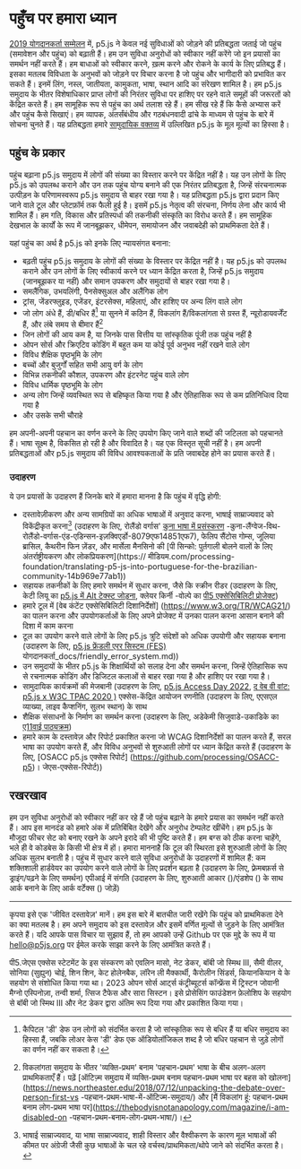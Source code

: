 <!-- लाइब्रेरी के योगदानकर्ताओं और उपयोगकर्ताओं के लिए पहुंच के प्रति हमारी प्रतिबद्धता का क्या मतलब है। -->

# पहुँच पर हमारा ध्यान

[2019 योगदानकर्ता सम्मेलन](https://p5js.org/community/contributors-conference-2019.html) में, p5.js ने केवल नई सुविधाओं को जोड़ने की प्रतिबद्धता जताई जो पहुंच (समावेशन और पहुंच) को बढ़ाती हैं। हम उन सुविधा अनुरोधों को स्वीकार नहीं करेंगे जो इन प्रयासों का समर्थन नहीं करते हैं। हम बाधाओं को स्वीकार करने, ख़त्म करने और रोकने के कार्य के लिए प्रतिबद्ध हैं। इसका मतलब विविधता के अनुभवों को जोड़ने पर विचार करना है जो पहुंच और भागीदारी को प्रभावित कर सकते हैं। इनमें लिंग, नस्ल, जातीयता, कामुकता, भाषा, स्थान आदि का संरेखण शामिल है। हम p5.js समुदाय के भीतर विशेषाधिकार प्राप्त लोगों की निरंतर सुविधा पर हाशिए पर रहने वाले समूहों की जरूरतों को केंद्रित करते हैं। हम सामूहिक रूप से पहुंच का अर्थ तलाश रहे हैं। हम सीख रहे हैं कि कैसे अभ्यास करें और पहुंच कैसे सिखाएं। हम व्यापक, अंतर्संबंधीय और गठबंधनवादी ढांचे के माध्यम से पहुंच के बारे में सोचना चुनते हैं। यह प्रतिबद्धता हमारे [सामुदायिक वक्तव्य](https://p5js.org/community/) में उल्लिखित p5.js के मूल मूल्यों का हिस्सा है।

## पहुंच के प्रकार

पहुंच बढ़ाना p5.js समुदाय में लोगों की संख्या का विस्तार करने पर केंद्रित नहीं है। यह उन लोगों के लिए p5.js को उपलब्ध कराने और उन तक पहुंच योग्य बनाने की एक निरंतर प्रतिबद्धता है, जिन्हें संरचनात्मक उत्पीड़न के परिणामस्वरूप p5.js समुदाय से बाहर रखा गया है। यह प्रतिबद्धता p5.js द्वारा प्रदान किए जाने वाले टूल और प्लेटफ़ॉर्म तक फैली हुई है। इसमें p5.js नेतृत्व की संरचना, निर्णय लेना और कार्य भी शामिल हैं। हम गति, विकास और प्रतिस्पर्धा की तकनीकी संस्कृति का विरोध करते हैं। हम सामूहिक देखभाल के कार्यों के रूप में जानबूझकर, धीमेपन, समायोजन और जवाबदेही को प्राथमिकता देते हैं।

यहां पहुंच का अर्थ है p5.js को इनके लिए न्यायसंगत बनाना:

- बढ़ती पहुंच p5.js समुदाय के लोगों की संख्या के विस्तार पर केंद्रित नहीं है। यह p5.js को उपलब्ध कराने और उन लोगों के लिए स्वीकार्य करने पर ध्यान केंद्रित करता है, जिन्हें p5.js समुदाय (जानबूझकर या नहीं) और समान उपकरण और समुदायों से बाहर रखा गया है।
- समलैंगिक, उभयलिंगी, पैनसेक्सुअल और अलैंगिक लोग
- ट्रांस, जेंडरफ्लुइड, एजेंडर, इंटरसेक्स, महिलाएं, और हाशिए पर अन्य लिंग वाले लोग
- जो लोग अंधे हैं, डी/बधिर हैं[^2] या सुनने में कठिन हैं, विकलांग हैं/विकलांगता से ग्रस्त हैं, न्यूरोडायवर्जेंट हैं, और लंबे समय से बीमार हैं[^3]
- जिन लोगों की आय कम है, या जिनके पास वित्तीय या सांस्कृतिक पूंजी तक पहुंच नहीं है
- ओपन सोर्स और क्रिएटिव कोडिंग में बहुत कम या कोई पूर्व अनुभव नहीं रखने वाले लोग
- विविध शैक्षिक पृष्ठभूमि के लोग
- बच्चों और बुजुर्गों सहित सभी आयु वर्ग के लोग
- विभिन्न तकनीकी कौशल, उपकरण और इंटरनेट पहुंच वाले लोग
- विविध धार्मिक पृष्ठभूमि के लोग
- अन्य लोग जिन्हें व्यवस्थित रूप से बहिष्कृत किया गया है और ऐतिहासिक रूप से कम प्रतिनिधित्व दिया गया है
- और उसके सभी चौराहे

हम अपनी-अपनी पहचान का वर्णन करने के लिए उपयोग किए जाने वाले शब्दों की जटिलता को पहचानते हैं। भाषा सूक्ष्म है, विकसित हो रही है और विवादित है। यह एक विस्तृत सूची नहीं है। हम अपनी प्रतिबद्धताओं और p5.js समुदाय की विविध आवश्यकताओं के प्रति जवाबदेह होने का प्रयास करते हैं।

### उदाहरण

ये उन प्रयासों के उदाहरण हैं जिनके बारे में हमारा मानना ​​है कि पहुंच में वृद्धि होगी:

- दस्तावेज़ीकरण और अन्य सामग्रियों का अधिक भाषाओं में अनुवाद करना, भाषाई साम्राज्यवाद को विकेंद्रीकृत करना[^4] (उदाहरण के लिए, रोलैंडो वर्गास' [कुना भाषा में प्रसंस्करण](https://medium.com/@ProcessingOrg/culture-as-translation-processing-in) -कुना-लैंग्वेज-विथ-रोलैंडो-वर्गास-एंड-एडिन्सन-इज़क्विएर्डो-8079एफ14851एफ7), फेलिप सैंटोस गोम्स, जूलिया ब्रासिल, कैथरीन फिन ज़ेंडर, और मार्सेला मैनसिनो की [पी सिन्को: पुर्तगाली बोलने वालों के लिए अंतर्राष्ट्रीयकरण और लोकप्रियकरण](https:// मीडियम.com/processing-foundation/translating-p5-js-into-portuguese-for-the-brazilian-community-14b969e77ab1))
- सहायक तकनीकों के लिए हमारे समर्थन में सुधार करना, जैसे कि स्क्रीन रीडर (उदाहरण के लिए, केटी लियू का [p5.js में Alt टेक्स्ट जोड़ना](https://medium.com/processing-foundation/adding-alt-text-e2c7684e44f8), क्लेयर किर्नी -वोल्पे का [पी5 एक्सेसिबिलिटी प्रोजेक्ट](https://medium.com/processing-foundation/p5-accessibility-115d84535fa8))
- हमारे टूल में [वेब कंटेंट एक्सेसिबिलिटी दिशानिर्देशों] (https://www.w3.org/TR/WCAG21/) का पालन करना और उपयोगकर्ताओं के लिए अपने प्रोजेक्ट में उनका पालन करना आसान बनाने की दिशा में काम करना
- टूल का उपयोग करने वाले लोगों के लिए p5.js त्रुटि संदेशों को अधिक उपयोगी और सहायक बनाना (उदाहरण के लिए, [p5.js फ्रेंडली एरर सिस्टम (FES)](https://github.com/processing/p5.js/blob/main/) योगदानकर्ता_docs/friendly_error_system.md))
- उन समुदायों के भीतर p5.js के शिक्षार्थियों को सलाह देना और समर्थन करना, जिन्हें ऐतिहासिक रूप से रचनात्मक कोडिंग और डिजिटल कलाओं से बाहर रखा गया है और हाशिए पर रखा गया है।
- सामुदायिक कार्यक्रमों की मेजबानी (उदाहरण के लिए, [p5.js Access Day 2022](https://p5js.org/community/p5js-access-day-2022.html), [द वेब वी वांट: p5.js x W3C TPAC 2020 )](https://medium.com/processing-foundation/p5-js-x-w3c-tpac-bee4c621a053) एक्सेस-केंद्रित आयोजन रणनीति (उदाहरण के लिए, एएसएल व्याख्या, लाइव कैप्शनिंग, सुलभ स्थान) के साथ
- शैक्षिक संसाधनों के निर्माण का समर्थन करना (उदाहरण के लिए, अडेकेमी सिजुवाडे-उकाडिके का [ए11वाई पाठ्यक्रम](http://a11ysyllabus.site/))
- हमारे काम के दस्तावेज़ और रिपोर्ट प्रकाशित करना जो WCAG दिशानिर्देशों का पालन करते हैं, सरल भाषा का उपयोग करते हैं, और विविध अनुभवों से शुरुआती लोगों पर ध्यान केंद्रित करते हैं (उदाहरण के लिए, [OSACC p5.js एक्सेस रिपोर्ट] (https://github.com/processing/OSACC-p5)। जेएस-एक्सेस-रिपोर्ट))

## रखरखाव
हम उन सुविधा अनुरोधों को स्वीकार नहीं कर रहे हैं जो पहुंच बढ़ाने के हमारे प्रयास का समर्थन नहीं करते हैं। आप इस मानदंड को हमारे अंक में प्रतिबिंबित देखेंगे और अनुरोध टेम्पलेट खींचेंगे। हम p5.js के मौजूदा फीचर सेट को बनाए रखने के अपने इरादे की भी पुष्टि करते हैं। हम बग्स को ठीक करना चाहेंगे, भले ही वे कोडबेस के किसी भी क्षेत्र में हों। हमारा मानना ​​है कि टूल की स्थिरता इसे शुरुआती लोगों के लिए अधिक सुलभ बनाती है। पहुंच में सुधार करने वाले सुविधा अनुरोधों के उदाहरणों में शामिल हैं:
कम शक्तिशाली हार्डवेयर का उपयोग करने वाले लोगों के लिए प्रदर्शन बढ़ता है (उदाहरण के लिए, फ़्रेमबफ़र्स से ड्राइंग/पढ़ने के लिए समर्थन)
एपीआई में संगति (उदाहरण के लिए, शुरुआती आकार ()/एंडशेप () के साथ आर्क बनाने के लिए आर्क वर्टेक्स () जोड़ें)

___

कृपया इसे एक 'जीवित दस्तावेज़' मानें। हम इस बारे में बातचीत जारी रखेंगे कि पहुंच को प्राथमिकता देने का क्या मतलब है। हम अपने समुदाय को इस दस्तावेज़ और इसमें वर्णित मूल्यों से जुड़ने के लिए आमंत्रित करते हैं। यदि आपके पास विचार या सुझाव हैं, तो हम आपको उन्हें Github पर एक मुद्दे के रूप में या hello@p5js.org पर ईमेल करके साझा करने के लिए आमंत्रित करते हैं।

पी5.जेएस एक्सेस स्टेटमेंट के इस संस्करण को एवलिन मासो, नेट डेकर, बॉबी जो स्मिथ III, सैमी वीलर, सोनिया (सुह्युन) चोई, शिन शिन, केट होलेनबैक, लॉरेन ली मैक्कार्थी, कैरोलीन सिंडर्स, कियानकियान ये के सहयोग से संशोधित किया गया था। 2023 ओपन सोर्स आर्ट्स कंट्रीब्यूटर्स कॉन्फ्रेंस में ट्रिस्टन जोवानी मैग्नो एस्पिनोज़ा, तन्वी शर्मा, त्सिज टैफेस और सारा सिस्टन। इसे प्रोसेसिंग फाउंडेशन फ़ेलोशिप के सहयोग से बॉबी जो स्मिथ III और नेट डेकर द्वारा अंतिम रूप दिया गया और प्रकाशित किया गया।

[^1]: क्रेंशॉ, किम्बर्ले (1989)। "जाति और लिंग के प्रतिच्छेदन को सीमाबद्ध करना: भेदभाव विरोधी सिद्धांत, नारीवादी सिद्धांत और नस्लवाद विरोधी राजनीति की एक काली नारीवादी आलोचना"। शिकागो विश्वविद्यालय कानूनी फोरम। 1989 (1): 139-167। आईएसएसएन 0892-5593। पूरा पाठ Archive.org पर।
[^2]: कैपिटल 'डी' डेफ उन लोगों को संदर्भित करता है जो सांस्कृतिक रूप से बधिर हैं या बधिर समुदाय का हिस्सा हैं, जबकि लोअर केस 'डी' डेफ एक ऑडियोलॉजिकल शब्द है जो बधिर पहचान से जुड़े लोगों का वर्णन नहीं कर सकता है।
[^3]: विकलांगता समुदाय के भीतर 'व्यक्ति-प्रथम' बनाम 'पहचान-प्रथम' भाषा के बीच अलग-अलग प्राथमिकताएँ हैं। पढ़ें [ऑटिज़्म समुदाय में व्यक्ति-प्रथम बनाम पहचान-प्रथम भाषा पर बहस को खोलना](https://news.northeaster.edu/2018/07/12/unpacking-the-debate-over-person-first-vs -पहचान-प्रथम-भाषा-में-ऑटिज्म-समुदाय/) और [मैं विकलांग हूं: पहचान-प्रथम बनाम लोग-प्रथम भाषा पर](https://thebodyisnotanapology.com/magazine/i-am-disabled-on -पहचान-प्रथम-बनाम-लोग-प्रथम-भाषा/)।
[^4]: भाषाई साम्राज्यवाद, या भाषा साम्राज्यवाद, शाही विस्तार और वैश्वीकरण के कारण मूल भाषाओं की कीमत पर अंग्रेजी जैसी कुछ भाषाओं के चल रहे वर्चस्व/प्राथमिकता/थोपे जाने को संदर्भित करता है।